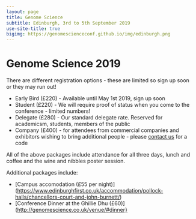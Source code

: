 ```yaml
---
layout: page
title: Genome Science
subtitle: Edinburgh, 3rd to 5th September 2019
use-site-title: true
bigimg: https://genomescienceconf.github.io/img/edinburgh.png
---
```


# Genome Science 2019

There are different registration options - these are limited so sign up soon or they may run out!

* Early Bird (£220) - Available until May 1st 2019, sign up soon
* Student (£220) - We will require proof of status when you come to the conference - limited numbers!
* Delegate (£280) - Our standard delegate rate. Reserved for academicsm, students, members of the public
* Company (£400) - for attendees from commercial companies and exhibitors wishing to bring additional people - please [contact us](mailto:genome2019@ed.ac.uk) for a code

All of the above packages include attendance for all three days, lunch and coffee and the wine and nibbles poster session.

Additional packages include:

* [Campus accomodation (£55 per night)] (https://www.edinburghfirst.co.uk/accommodation/pollock-halls/chancellors-court-and-john-burnett/)
* [Conference Dinner at the Ghillie Dhu (£60)] (http://genomescience.co.uk/venue/#dinner}

